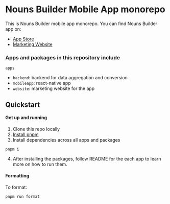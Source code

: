 # Nouns Builder Mobile App monorepo

This is Nouns Builder mobile app monorepo. You can find Nouns Builder app on:

- [App Store](https://apps.apple.com/us/app/builder-daos/id6450520394)
- [Marketing Website](https://builderapp.wtf/)

### Apps and packages in this repository include

`apps`

- `backend`: backend for data aggregation and conversion
- `mobileapp`: react-native app
- `website`: marketing website for the app

## Quickstart

#### Get up and running

1. Clone this repo locally
2. [Install pnpm](https://pnpm.io/installation#using-corepack)
3. Install dependencies across all apps and packages

```
pnpm i
```

4. After installing the packages, follow README for the each app to learn more on how to run them.

#### Formatting

To format:

```
pnpm run format
```
